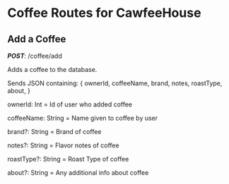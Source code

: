 # Coffee Routes for CawfeeHouse

## Add a Coffee

**_POST_**: /coffee/add

Adds a coffee to the database.

Sends JSON containing:
{
ownerId,
coffeeName,
brand,
notes,
roastType,
about,
}

ownerId: Int = Id of user who added coffee

coffeeName: String = Name given to coffee by user

brand?: String = Brand of coffee

notes?: String = Flavor notes of coffee

roastType?: String = Roast Type of coffee

about?: String = Any additional info about coffee
